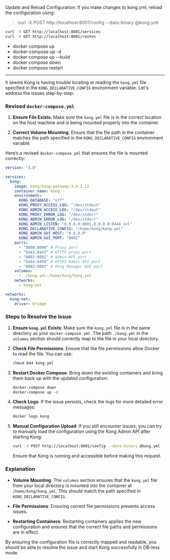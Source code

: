 Update and Reload Configuration:
If you make changes to kong.yml, reload the configuration using:

> curl -X POST http://localhost:8001/config --data-binary @kong.yml

```bash
curl -X GET http://localhost:8001/services
curl -X GET http://localhost:8001/routes

```

- docker compose up
- docker-compose up -d
- docker compose up --build
- docker compose down
- docker compose restart

---

It seems Kong is having trouble locating or reading the `kong.yml` file specified in the `KONG_DECLARATIVE_CONFIG` environment variable. Let's address the issues step-by-step:

### Revised `docker-compose.yml`

1. **Ensure File Exists**: Make sure the `kong.yml` file is in the correct location on the host machine and is being mounted properly into the container.

2. **Correct Volume Mounting**: Ensure that the file path in the container matches the path specified in the `KONG_DECLARATIVE_CONFIG` environment variable.

Here’s a revised `docker-compose.yml` that ensures the file is mounted correctly:

```yaml
version: "3.8"

services:
  kong:
    image: kong/kong-gateway:3.4.3.12
    container_name: kong
    environment:
      KONG_DATABASE: "off"
      KONG_PROXY_ACCESS_LOG: "/dev/stdout"
      KONG_ADMIN_ACCESS_LOG: "/dev/stdout"
      KONG_PROXY_ERROR_LOG: "/dev/stderr"
      KONG_ADMIN_ERROR_LOG: "/dev/stderr"
      KONG_ADMIN_LISTEN: "0.0.0.0:8001,0.0.0.0:8444 ssl"
      KONG_DECLARATIVE_CONFIG: "/home/kong/kong.yml"
      KONG_ADMIN_GUI_HOST: "0.0.0.0"
      KONG_ADMIN_GUI_PORT: "8002"
    ports:
      - "8000:8000" # Proxy port
      - "8443:8443" # HTTPS proxy port
      - "8001:8001" # Admin API port
      - "8444:8444" # HTTPS Admin API port
      - "8002:8002" # Kong Manager GUI port
    volumes:
      - ./kong.yml:/home/kong/kong.yml
    networks:
      - kong-net

networks:
  kong-net:
    driver: bridge
```

### Steps to Resolve the Issue

1. **Ensure `kong.yml` Exists**:
   Make sure the `kong.yml` file is in the same directory as your `docker-compose.yml`. The path `./kong.yml` in the `volumes` section should correctly map to the file in your local directory.

2. **Check File Permissions**:
   Ensure that the file permissions allow Docker to read the file. You can use:

   ```bash
   chmod 644 kong.yml
   ```

3. **Restart Docker Compose**:
   Bring down the existing containers and bring them back up with the updated configuration:

   ```bash
   docker-compose down
   docker-compose up -d
   ```

4. **Check Logs**:
   If the issue persists, check the logs for more detailed error messages:

   ```bash
   docker logs kong
   ```

5. **Manual Configuration Upload**:
   If you still encounter issues, you can try to manually load the configuration using the Kong Admin API after starting Kong:

   ```bash
   curl -X POST http://localhost:8001/config --data-binary @kong.yml
   ```

   Ensure that Kong is running and accessible before making this request.

### Explanation

- **Volume Mounting**: The `volumes` section ensures that the `kong.yml` file from your local directory is mounted into the container at `/home/kong/kong.yml`. This should match the path specified in `KONG_DECLARATIVE_CONFIG`.

- **File Permissions**: Ensuring correct file permissions prevents access issues.

- **Restarting Containers**: Restarting containers applies the new configuration and ensures that the correct file paths and permissions are in effect.

By ensuring the configuration file is correctly mapped and readable, you should be able to resolve the issue and start Kong successfully in DB-less mode.
